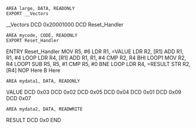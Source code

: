     AREA large, DATA, READONLY
    EXPORT __Vectors
__Vectors
    DCD 0x20001000
    DCD Reset_Handler

    AREA mycode, CODE, READONLY
    EXPORT Reset_Handler
ENTRY
Reset_Handler
    MOV R5, #6
    LDR R1, =VALUE
    LDR R2, [R1]
    ADD R1, R1, #4
LOOP
    LDR R4, [R1]
    ADD R1, R1, #4
    CMP R2, R4
    BHI LOOP1
    MOV R2, R4
LOOP1
    SUB R5, R5, #1
    CMP R5, #0
    BNE LOOP
    LDR R4, =RESULT
    STR R2, [R4]
    NOP
Here
    B Here

    AREA mydata1, DATA, READONLY
VALUE
    DCD 0x03
    DCD 0x02
    DCD 0x05
    DCD 0x04
    DCD 0x01
    DCD 0x09
    DCD 0x07

    AREA mydata2, DATA, READWRITE
RESULT
    DCD 0x0
    END
